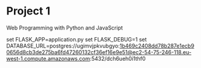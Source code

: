 # Project 1

Web Programming with Python and JavaScript

set FLASK_APP=application.py
set FLASK_DEBUG=1
set DATABASE_URL=postgres://ugimvjpkvubgyo:1b469c2408dd78b287e1ecb90656d8cb3de275ba6fd47260132cf36ef16e9e51@ec2-54-75-246-118.eu-west-1.compute.amazonaws.com:5432/dch6ueh0i1thf0
